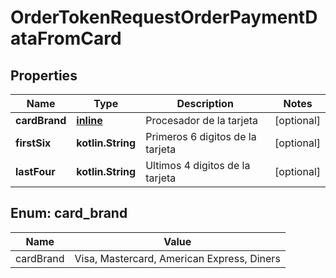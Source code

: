
# OrderTokenRequestOrderPaymentDataFromCard

## Properties
Name | Type | Description | Notes
------------ | ------------- | ------------- | -------------
**cardBrand** | [**inline**](#CardBrand) | Procesador de la tarjeta |  [optional]
**firstSix** | **kotlin.String** | Primeros 6 digitos de la tarjeta |  [optional]
**lastFour** | **kotlin.String** | Ultimos 4 digitos de la tarjeta |  [optional]


<a id="CardBrand"></a>
## Enum: card_brand
Name | Value
---- | -----
cardBrand | Visa, Mastercard, American Express, Diners



